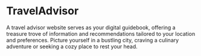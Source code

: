 # TravelAdvisor
A travel advisor website serves as your digital guidebook, offering a treasure trove of information and recommendations tailored to your location and preferences. Picture yourself in a bustling city, craving a culinary adventure or seeking a cozy place to rest your head. 
